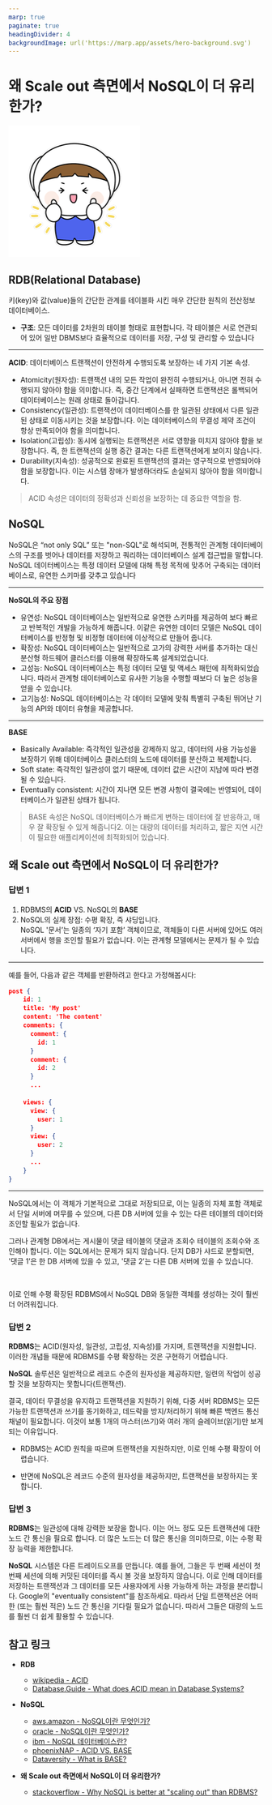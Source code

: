 ```yaml
---
marp: true
paginate: true
headingDivider: 4
backgroundImage: url('https://marp.app/assets/hero-background.svg')
---
```



# 왜 Scale out 측면에서 NoSQL이 더 유리한가?
![bg left:40% 80%](./images/디나1.png)

## RDB(Relational Database)
키(key)와 값(value)들의 간단한 관계를 테이블화 시킨 매우 간단한 원칙의 전산정보 데이터베이스.

- **구조**: 모든 데이터를 2차원의 테이블 형태로 표현합니다. 각 테이블은 서로 연관되어 있어 일반 DBMS보다 효율적으로 데이터를 저장, 구성 및 관리할 수 있습니다

---

**ACID**: 데이터베이스 트랜잭션이 안전하게 수행되도록 보장하는 네 가지 기본 속성.
- Atomicity(원자성): 트랜잭션 내의 모든 작업이 완전히 수행되거나, 아니면 전혀 수행되지 않아야 함을 의미합니다. 즉, 중간 단계에서 실패하면 트랜잭션은 롤백되어 데이터베이스는 원래 상태로 돌아갑니다.
- Consistency(일관성): 트랜잭션이 데이터베이스를 한 일관된 상태에서 다른 일관된 상태로 이동시키는 것을 보장합니다. 이는 데이터베이스의 무결성 제약 조건이 항상 만족되어야 함을 의미합니다.
- Isolation(고립성): 동시에 실행되는 트랜잭션은 서로 영향을 미치지 않아야 함을 보장합니다. 즉, 한 트랜잭션의 실행 중간 결과는 다른 트랜잭션에게 보이지 않습니다.
- Durability(지속성): 성공적으로 완료된 트랜잭션의 결과는 영구적으로 반영되어야 함을 보장합니다. 이는 시스템 장애가 발생하더라도 손실되지 않아야 함을 의미합니다.

> ACID 속성은 데이터의 정확성과 신뢰성을 보장하는 데 중요한 역할을 함.

## NoSQL
NoSQL은 “not only SQL” 또는 "non-SQL"로 해석되며, 전통적인 관계형 데이터베이스의 구조를 벗어나 데이터를 저장하고 쿼리하는 데이터베이스 설계 접근법을 말합니다. NoSQL 데이터베이스는 특정 데이터 모델에 대해 특정 목적에 맞추어 구축되는 데이터베이스로, 유연한 스키마를 갖추고 있습니다

---

**NoSQL의 주요 장점**
- 유연성: NoSQL 데이터베이스는 일반적으로 유연한 스키마를 제공하여 보다 빠르고 반복적인 개발을 가능하게 해줍니다. 이같은 유연한 데이터 모델은 NoSQL 데이터베이스를 반정형 및 비정형 데이터에 이상적으로 만들어 줍니다.
- 확장성: NoSQL 데이터베이스는 일반적으로 고가의 강력한 서버를 추가하는 대신 분산형 하드웨어 클러스터를 이용해 확장하도록 설계되었습니다.
- 고성능: NoSQL 데이터베이스는 특정 데이터 모델 및 액세스 패턴에 최적화되었습니다. 따라서 관계형 데이터베이스로 유사한 기능을 수행할 때보다 더 높은 성능을 얻을 수 있습니다.
- 고기능성: NoSQL 데이터베이스는 각 데이터 모델에 맞춰 특별히 구축된 뛰어난 기능의 API와 데이터 유형을 제공합니다.

---

__BASE__
- Basically Available: 즉각적인 일관성을 강제하지 않고, 데이터의 사용 가능성을 보장하기 위해 데이터베이스 클러스터의 노드에 데이터를 분산하고 복제합니다.
- Soft state: 즉각적인 일관성이 없기 때문에, 데이터 값은 시간이 지남에 따라 변경될 수 있습니다.
- Eventually consistent: 시간이 지나면 모든 변경 사항이 결국에는 반영되어, 데이터베이스가 일관된 상태가 됩니다.

> BASE 속성은 NoSQL 데이터베이스가 빠르게 변하는 데이터에 잘 반응하고, 매우 잘 확장될 수 있게 해줍니다2. 이는 대량의 데이터를 처리하고, 짧은 지연 시간이 필요한 애플리케이션에 최적화되어 있습니다.

## 왜 Scale out 측면에서 NoSQL이 더 유리한가?

### 답변 1
1. RDBMS의 __ACID__ VS. NoSQL의 __BASE__
2. NoSQL의 실제 장점: 수평 확장, 즉 샤딩입니다.  
    NoSQL '문서’는 일종의 ‘자기 포함’ 객체이므로, 객체들이 다른 서버에 있어도 여러 서버에서 행을 조인할 필요가 없습니다. 이는 관계형 모델에서는 문제가 될 수 있습니다.

---

예를 들어, 다음과 같은 객체를 반환하려고 한다고 가정해봅시다:
``` json
post {
    id: 1
    title: 'My post'
    content: 'The content'
    comments: {
      comment: {
        id: 1
      }
      comment: {
        id: 2
      }
      ...

    views: {
      view: {
        user: 1
      }
      view: {
        user: 2
      }
      ...
    }
}
```

---

NoSQL에서는 이 객체가 기본적으로 그대로 저장되므로, 이는 일종의 자체 포함 객체로서 단일 서버에 머무를 수 있으며, 다른 DB 서버에 있을 수 있는 다른 테이블의 데이터와 조인할 필요가 없습니다.

그러나 관계형 DB에서는 게시물이 댓글 테이블의 댓글과 조회수 테이블의 조회수와 조인해야 합니다. 이는 SQL에서는 문제가 되지 않습니다. 단지 DB가 샤드로 분할되면, '댓글 1’은 한 DB 서버에 있을 수 있고, '댓글 2’는 다른 DB 서버에 있을 수 있습니다. 

<br/>

이로 인해 수평 확장된 RDBMS에서 NoSQL DB와 동일한 객체를 생성하는 것이 훨씬 더 어려워집니다.

### 답변 2
**RDBMS**는 ACID(원자성, 일관성, 고립성, 지속성)를 가지며, 트랜잭션을 지원합니다. 이러한 개념들 때문에 RDBMS를 수평 확장하는 것은 구현하기 어렵습니다.

**NoSQL** 솔루션은 일반적으로 레코드 수준의 원자성을 제공하지만, 일련의 작업이 성공할 것을 보장하지는 못합니다(트랜잭션).

결국, 데이터 무결성을 유지하고 트랜잭션을 지원하기 위해, 다중 서버 RDBMS는 모든 가능한 트랜잭션과 쓰기를 동기화하고, 데드락을 방지/처리하기 위해 빠른 백엔드 통신 채널이 필요합니다. 이것이 보통 1개의 마스터(쓰기)와 여러 개의 슬레이브(읽기)만 보게 되는 이유입니다.

- RDBMS는 ACID 원칙을 따르며 트랜잭션을 지원하지만, 이로 인해 수평 확장이 어렵습니다. 

- 반면에 NoSQL은 레코드 수준의 원자성을 제공하지만, 트랜잭션을 보장하지는 못합니다. 

### 답변 3
**RDBMS**는 일관성에 대해 강력한 보장을 합니다. 이는 어느 정도 모든 트랜잭션에 대한 노드 간 통신을 필요로 합니다. 더 많은 노드는 더 많은 통신을 의미하므로, 이는 수평 확장 능력을 제한합니다.

**NoSQL** 시스템은 다른 트레이드오프를 만듭니다. 예를 들어, 그들은 두 번째 세션이 첫 번째 세션에 의해 커밋된 데이터를 즉시 볼 것을 보장하지 않습니다. 이로 인해 데이터를 저장하는 트랜잭션과 그 데이터를 모든 사용자에게 사용 가능하게 하는 과정을 분리합니다. Google의 "eventually consistent"를 참조하세요. 따라서 단일 트랜잭션은 어떠한 (또는 훨씬 적은) 노드 간 통신을 기다릴 필요가 없습니다. 따라서 그들은 대량의 노드를 훨씬 더 쉽게 활용할 수 있습니다.

## 참고 링크

- **RDB**
  - [wikipedia - ACID](https://ko.wikipedia.org/wiki/ACID)
  - [Database.Guide - What does ACID mean in Database Systems?](https://database.guide/what-is-acid-in-databases/)

- **NoSQL**
  - [aws.amazon - NoSQL이란 무엇인가?](https://aws.amazon.com/ko/nosql/)
  - [oracle - NoSQL이란 무엇인가?](https://www.oracle.com/kr/database/nosql/what-is-nosql/)
  - [ibm - NoSQL 데이터베이스란?](https://www.ibm.com/kr-ko/topics/nosql-databases)
  - [phoenixNAP - ACID VS. BASE](https://phoenixnap.com/kb/acid-vs-base)
  - [Dataversity - What is BASE?](https://www.dataversity.net/what-is-base/)

- **왜 Scale out 측면에서 NoSQL이 더 유리한가?**
  - [stackoverflow - Why NoSQL is better at "scaling out" than RDBMS?](https://stackoverflow.com/questions/8729779/why-nosql-is-better-at-scaling-out-than-rdbms)